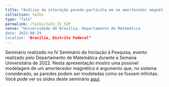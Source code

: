 ```yaml
---
title: "Análise da interação parede-partícula em um amortecedor magnético"
collection: talks
type: "Talk"
permalink: /talks/talk_IV_SIP
venue: "Universidade de Brasília, Departamento de Matemática
date: 2022-08-29
location: "Brasília, Distrito Federal"
---
```


Seminário realizado no IV Seminário de Iniciação à Pesquisa, evento realizado pelo Departamento de Matemática durante a Semana Universitária de 2022.
Nesta apresentação mostro uma possível modelagem de um amortecedor magnético e argumento que, no sistema considerado, as paredes podem ser modeladas como se fossem infinitas. Você pode ver os slides deste seminário [aqui](http://caiotomas.github.io/files/SIP_2022.pdf).
